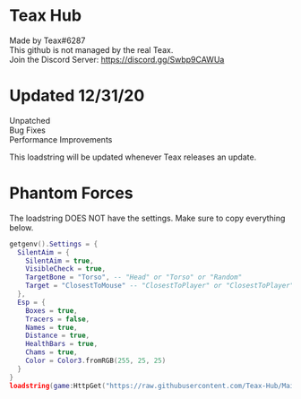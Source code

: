 # Teax Hub
Made by Teax#6287  
This github is not managed by the real Teax.  
Join the Discord Server: https://discord.gg/Swbp9CAWUa  

# Updated 12/31/20
Unpatched  
Bug Fixes  
Performance Improvements  

This loadstring will be updated whenever Teax releases an update.  

# Phantom Forces
The loadstring DOES NOT have the settings. Make sure to copy everything below.  
```lua
getgenv().Settings = {
  SilentAim = {
    SilentAim = true,
    VisibleCheck = true,
    TargetBone = "Torso", -- "Head" or "Torso" or "Random"
    Target = "ClosestToMouse" -- "ClosestToPlayer" or "ClosestToPlayer"
  },
  Esp = {
    Boxes = true,
    Tracers = false,
    Names = true,
    Distance = true,
    HealthBars = true,
    Chams = true,
    Color = Color3.fromRGB(255, 25, 25)
  }
}
loadstring(game:HttpGet("https://raw.githubusercontent.com/Teax-Hub/Main/main/Phantom%20Forces.lua", true))()
```
